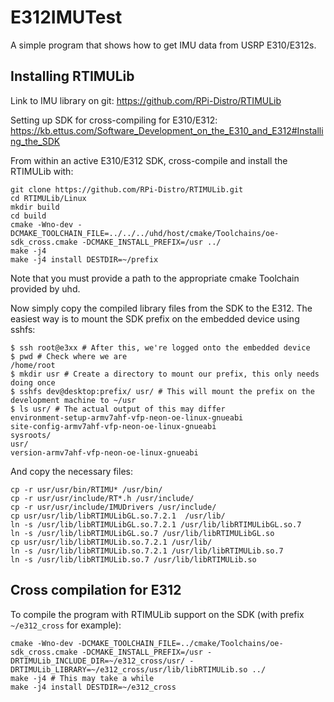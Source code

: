 # E312IMUTest

A simple program that shows how to get IMU data from USRP E310/E312s.

## Installing RTIMULib

Link to IMU library on git:
https://github.com/RPi-Distro/RTIMULib

Setting up SDK for cross-compiling for E310/E312:
https://kb.ettus.com/Software_Development_on_the_E310_and_E312#Installing_the_SDK

From within an active E310/E312 SDK, cross-compile and install the RTIMULib with:
```
git clone https://github.com/RPi-Distro/RTIMULib.git
cd RTIMULib/Linux
mkdir build
cd build
cmake -Wno-dev -DCMAKE_TOOLCHAIN_FILE=../../../uhd/host/cmake/Toolchains/oe-sdk_cross.cmake -DCMAKE_INSTALL_PREFIX=/usr ../
make -j4
make -j4 install DESTDIR=~/prefix
```
Note that you must provide a path to the appropriate cmake Toolchain provided by uhd.

Now simply copy the compiled library files from the SDK to the E312. The easiest way is to mount the SDK prefix on the embedded device using sshfs:
```
$ ssh root@e3xx # After this, we're logged onto the embedded device
$ pwd # Check where we are
/home/root
$ mkdir usr # Create a directory to mount our prefix, this only needs doing once
$ sshfs dev@desktop:prefix/ usr/ # This will mount the prefix on the development machine to ~/usr
$ ls usr/ # The actual output of this may differ
environment-setup-armv7ahf-vfp-neon-oe-linux-gnueabi
site-config-armv7ahf-vfp-neon-oe-linux-gnueabi
sysroots/
usr/
version-armv7ahf-vfp-neon-oe-linux-gnueabi
```

And copy the necessary files:
```
cp -r usr/usr/bin/RTIMU* /usr/bin/
cp -r usr/usr/include/RT*.h /usr/include/
cp -r usr/usr/include/IMUDrivers /usr/include/
cp usr/usr/lib/libRTIMULibGL.so.7.2.1  /usr/lib/
ln -s /usr/lib/libRTIMULibGL.so.7.2.1 /usr/lib/libRTIMULibGL.so.7
ln -s /usr/lib/libRTIMULibGL.so.7 /usr/lib/libRTIMULibGL.so
cp usr/usr/lib/libRTIMULib.so.7.2.1 /usr/lib/
ln -s /usr/lib/libRTIMULib.so.7.2.1 /usr/lib/libRTIMULib.so.7
ln -s /usr/lib/libRTIMULib.so.7 /usr/lib/libRTIMULib.so
```

## Cross compilation for E312

To compile the program with RTIMULib support on the SDK (with prefix `~/e312_cross` for example):
```
cmake -Wno-dev -DCMAKE_TOOLCHAIN_FILE=../cmake/Toolchains/oe-sdk_cross.cmake -DCMAKE_INSTALL_PREFIX=/usr -DRTIMULib_INCLUDE_DIR=~/e312_cross/usr/ -DRTIMULib_LIBRARY=~/e312_cross/usr/lib/libRTIMULib.so ../
make -j4 # This may take a while
make -j4 install DESTDIR=~/e312_cross
```
